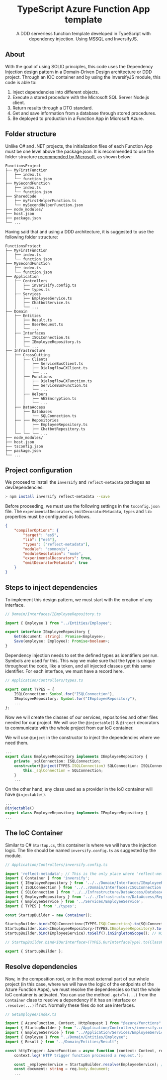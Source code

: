 <h1 align="center">TypeScript Azure Function App template</h1>
<p align="center">A DDD serverless function template developed in TypeScript with dependency injection. Using MSSQL and InversifyJS.</p>

## About
With the goal of using SOLID principles, this code uses the Dependency Injection design pattern in a Domain-Driven Design architecture or DDD project. Through an IOC container and by using the InversifyJS module, this code is able to:

1. Inject dependencies into different objects.
2. Execute a stored procedure with the Microsoft SQL Server Node.js client.
3. Return results through a DTO standard.
4. Get and save information from a database through stored procedures.
5. Be deployed to production in a Function App in Microsoft Azure.

## Folder structure
Unlike C# and .NET projects, the initialization files of each Function App must be one level above the package.json. It is recommended to use the folder structure [recommended by Microsoft](https://learn.microsoft.com/en-us/azure/azure-functions/functions-reference-node), as shown below:

    FunctionsProject
    ├── MyFirstFunction
    │   ├── index.ts
    │   └── function.json
    ├── MySecondFunction
    │   ├── index.ts
    │   └── function.json
    ├── SharedCode
    │   ├── myFirstHelperFunction.ts
    │   └── mySecondHelperFunction.json
    ├── node_modules/
    ├── host.json
    ├── package.json
    └── ...

Having said that and using a DDD architecture, it is suggested to use the following folder structure:

    FunctionsProject
    ├── MyFirstFunction
    │   ├── index.ts
    │   └── function.json
    ├── MySecondFunction
    │   ├── index.ts
    │   └── function.json
    ├── Application
    │   ├── Controllers
    │   │   ├── inverisify.config.ts
    │   │   └── types.ts
    │   ├── Services
    │   │   ├── EmployeeService.ts
    │   │   ├── ChatbotService.ts
    │   │   └── ...
    ├── Domain
    │   ├── Entities
    │   │   ├── Result.ts
    │   │   ├── UserRequest.ts
    │   │   └── ...
    │   ├── Interfaces
    │   │   ├── ISQLConnection.ts
    │   │   ├── IEmployeeRepository.ts
    │   │   └── ...
    ├── Infrastructure
    │   ├── CrossCutting
    │   │   ├── Clients
    │   │   │   ├── ServiceBusClient.ts
    │   │   │   ├── DialogflowCXClient.ts
    │   │   │   └── ...
    │   │   ├── Functions
    │   │   │   ├── DialogflowCXFunction.ts
    │   │   │   ├── ServiceBusFunction.ts
    │   │   │   └── ...
    │   │   ├── Helpers
    │   │   │   ├── AESEncryption.ts
    │   │   │   └── ...
    │   ├── DataAccess
    │   │   ├── Databases
    │   │   │   └── SQLConnection.ts
    │   ├── ├── Repositories
    │   │   │   ├── EmployeeRepository.ts
    │   │   │   ├── ChatbotRepository.ts
    │   └── └── └── ...
    ├── node_modules/
    ├── host.json
    ├── tsconfig.json
    ├── package.json
    └── ...
## Project configuration
We proceed to install the `inversify` and `reflect-metadata` packages as devDependencies:
```sh
> npm install inversify reflect-metadata --save
```
Before proceeding, we must use the following settings in the `tsconfig.json` file. The `experimentalDecorators`, `emitDecoratorMetadata`, `types` and `lib` properties must be configured as follows.
```json
{
    "compilerOptions": {
        "target": "es5",
        "lib": ["es6"],
        "types": ["reflect-metadata"],
        "module": "commonjs",
        "moduleResolution": "node",
        "experimentalDecorators": true,
        "emitDecoratorMetadata": true
    }
}
```

## Steps to inject dependencies
To implement this design pattern, we must start with the creation of any interface.
```ts
// Domain/Interfaces/IEmployeeRepository.ts

import { Employee } from "../Entities/Employee";

export interface IEmployeeRepository {
    Get(document: string): Promise<Employee>;
    Save(employee: Employee): Promise<boolean>;
}
```

Dependency injection needs to set the defined types as identifiers per run. Symbols are used for this. This way we make sure that the type is unique throughout the code, like a token, and all injected classes get this same identifier. For each interface, we must have a record here.

```ts
// Application/Controllers/types.ts

export const TYPES = {
    ISQLConnection: Symbol.for("ISQLConnection"),
    IEmployeeRepository: Symbol.for("IEmployeeRepository"),
    ...
};
```
Now we will create the classes of our services, repositories and other files needed for our project. We will use the `@injectable()` & `@inject` decorators to communicate with the whole project from our IoC container.

We will use `@inject` in the constructor to inject the dependencies where we need them.
```ts
...
export class EmployeeRepository implements IEmployeeRepository {
    private _sqlConnection: ISQLConnection;
    constructor(@inject(TYPES.ISQLConnection) SQLConnection: ISQLConnection) {
        this._sqlConnection = SQLConnection;
    }
    ...
```
On the other hand, any class used as a provider in the IoC container will have `@injectable()`.
```ts
...
@injectable()
export class EmployeeRepository implements IEmployeeRepository {
...
```

## The IoC Container
Similar to C# `Startup.cs`, this container is where we will have the injection logic. The file should be named `inversify.config.ts` as suggested by the module.

```ts
// Application/Controllers/inversify.config.ts

import 'reflect-metadata'; // This is the only place where 'reflect-metadata' should be imported and it should be only once in the whole project.
import { Container } from 'inversify';
import { IEmployeeRepository } from '../../Domain/Interfaces/IEmployeeRepository';
import { ISQLConnection } from '../../Domain/Interfaces/ISQLConnection';
import { SQLConnection } from '../../Infrastructure/DataAccess/Databases/SQLConnection';
import { EmployeeRepository } from '../../Infrastructure/DataAccess/Repositories/EmployeeRepository';
import { EmployeeService } from '../Services/EmployeeService';
import { TYPES } from './types';

const StartupBuilder = new Container();

StartupBuilder.bind<ISQLConnection>(TYPES.ISQLConnection).to(SQLConnection).inTransientScope();
StartupBuilder.bind<IEmployeeRepository>(TYPES.IEmployeeRepository).to(EmployeeRepository).inSingletonScope();
StartupBuilder.bind(EmployeeService).toSelf().inSingletonScope(); // Without interface.

// StartupBuilder.bind<IOurInterface>(TYPES.OurInterfaceType).to(ClassProviderToInterface).inSingleton/Transient/.../Scope();

export { StartupBuilder };
```

## Resolve dependencies
Now, in the composition root, or in the most external part of our whole project (in this case, where we will have the logic of the endpoints of the Azure Function Apps), we must resolve the dependencies so that the whole IoC container is activated.
You can use the method `.get<T>(...)` from the `Container` class to resolve a dependency if it has an interface or `.resolve(...)` if not. Normally these files do not use interfaces.

```ts
// GetEmployee/index.ts

import { AzureFunction, Context, HttpRequest } from "@azure/functions"
import { StartupBuilder } from "../Application/Controllers/inversify.config";
import { EmployeeService } from "../Application/Services/EmployeeService";
import { Employee } from "../Domain/Entities/Employee";
import { Result } from "../Domain/Entities/Result";

const httpTrigger: AzureFunction = async function (context: Context, req: HttpRequest): Promise<void> {
    context.log('HTTP trigger function processed a request.');

    const _employeeService = StartupBuilder.resolve(EmployeeService); // Finally.
    const document: string = req.body.document;
    ...
```
